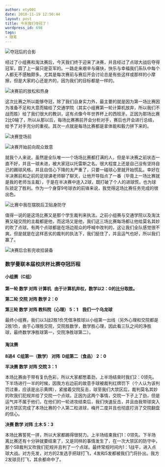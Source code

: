 ```yaml
---
author: ety001
date: 2010-11-19 12:56:44
layout: post
title: 今天我们夺冠了！
wordpress_id: 698
tags:
- 随笔
---
```


![夺冠后的合影](/img/p_large_DPPB_1c6f00003ee15c43.jpg)

经过了小组赛和淘汰赛后，今天我们终于迎来了决赛，并且经过了点球大战后夺得冠军，圆了上一届只是亚军的。一路走来艰辛与痛快，快乐与幸福我们系队中每个人都无不感触颇多。尤其是每次赛前与赛后开会讨论总是有些这样或那样的小摩擦，但是大家的心还是齐的，因为我们的目标都是一样的。

![决赛前的放松和热身](/img/p_large_9ZMh_5a5e000147355c44.jpg)

这次比赛之所以能够夺冠，除了我们自身实力外，最主要的就是因为第一场比赛因为准备不足和大意而输给了交通学院（其实小组赛第一轮计算机放弃，所以我们不战而胜）给了我们很大的教训，这有点像今年世界杯上的西班牙。正因为那场比赛2比0输了，所以从那以后，每场比赛赛前开会分析对手，赛后也开会进行总结，给予了对手充分的重视。其次一点就是每场比赛都是拿体能和毅力拼下来的。<!-- more -->


![决赛登场前](/img/p_large_ULK5_1c75000146b95c43.jpg)

![决赛开始前向观众致意](/img/p_large_rjAj_5a7f0001fc0f5c41.jpg)

就我个人来说，虽然是全队唯一一个场场比赛都打满的人，但是半决赛之前状态一直不好，并且一球未进，被大家冠以托雷斯之名。很大程度上还是自己没有坚持自己的踢球风格，并且自信心下降的太严重了，只要一碰球心里就开始慌乱。幸好在半决赛前和之前的足球课老师聊了聊天，让他开导指点了一番（毕竟上一场比赛就是我的老师当主裁），于是在半决赛中连入2球，既打破了个人的进球慌，也为球队锁定了胜利。作为一个身穿9号球衣的前锋来说，我觉得这场比赛任务完成的很出色。

![比赛中我在摆脱后卫贴身防守](/img/p_large_cq0C_10a10002134f5c3f.jpg)

值得一说的是这场比赛又是那个学生裁判来执法。之前小组赛与交通学院以及淘汰赛又碰交院的主裁都是他，而这场又是他，我们这三场比赛每场都让他给莫名其妙的吹了点球。有两个点球都是在场边观众的呼喊中改判的，这让我们全队感觉很不爽。但是就是在这样恶劣的裁判的执法下，我们挺住了，并且运气也好，所以我们赢了。


![决赛后合影完收拾装备](/img/p_large_VD3P_1c75000147825c43.jpg)


### 数学曼联本届校庆杯比赛夺冠历程




#### 小组赛（C组）


**第一轮 数学 对阵 计算机   由于计算机弃权，数学以2：0的比分取胜。**

**第二轮 交院 对阵 数学 2：0**

**第三轮 数学 对阵 教科院（心理） 5：1    我们一个乌龙球**

最终小组赛，我们以3战2胜1负凭借净胜球以小组第一出线（另外心理和交院都是2胜1负，由于心理胜交院，交院胜数学，数学胜心理，因此看三队之间的净胜球，最终数学净胜球第一，交院净胜球第二）。


#### 淘汰赛


**8进4  C组第一（数学） 对阵  D组第二（食品） 2：0**

**半决赛 数学 对阵 交院 3：1**

本场比赛由于带有复仇色彩，所以大家都憋着劲，上半场结束时我们2：0领先。下半场进行一半的时候，因我方右边前的故意手球被裁判红牌罚下（个人认为该判罚过重，应该是出示黄牌），紧接着交院反击，球至我们大禁区后，裁判莫名其妙的吹我们犯规并给了交院一个点球。正因为这两个事情，交院一下子上了劲，但是运气并不属于他们，在他们的一轮进攻结束后，我们快速反击，并且由我带球突入对方禁区完成了本场比赛的个人第二粒进球，梅开二度并且也彻底打消了交院翻盘的信心。

**决赛 数学 对阵 土木 5：3**

本场比赛誓死一拼，所以大家都踢得很努力。上半场结束我们1：0领先。下半场离比赛还有十分钟就要结束了，又是同样的事情发生了，在一次大禁区的防守中，那个SB裁判又吹我们犯规并且判了一个点球。最终常规时间内1：1战平，进入点球大战。对方先发，对方的2发选手把球打飞，4发和5发都被我们门将扑出。我方2发球员打飞，其余都命中了。

